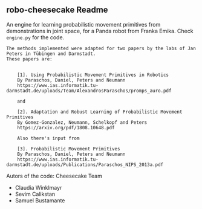 ## robo-cheesecake Readme
An engine for learning probabilistic movement primitives from demonstrations in joint space, for a Panda robot from Franka Emika. Check `engine.py` for the code.


    The methods implemented were adapted for two papers by the labs of Jan Peters in Tübingen and Darmstadt.
    These papers are:
        
        
        [1]. Using Probabilistic Movement Primitives in Robotics 
        By Paraschos, Daniel, Peters and Neumann 
        https://www.ias.informatik.tu-darmstadt.de/uploads/Team/AlexandrosParaschos/promps_auro.pdf
        
        and
        
        [2]. Adaptation and Robust Learning of Probabilistic Movement Primitives
        By Gomez-Gonzalez, Neumann, Schelkopf and Peters
        https://arxiv.org/pdf/1808.10648.pdf
        
        Also there's input from
        
        [3]. Probabilistic Movement Primitives
        By Paraschos, Daniel, Peters and Neumann
        https://www.ias.informatik.tu-darmstadt.de/uploads/Publications/Paraschos_NIPS_2013a.pdf
        
        
Autors of the code: 
Cheesecake Team
- Claudia Winklmayr
- Sevim Calikstan 
- Samuel Bustamante
        
